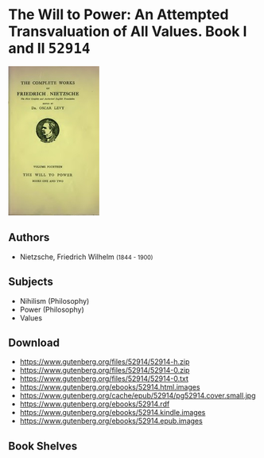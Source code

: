 # The Will to Power: An Attempted Transvaluation of All Values. Book I and II <kbd>52914</kbd>

![](./cover.medium.jpg "")

## Authors


 - Nietzsche, Friedrich Wilhelm <small>(1844 - 1900)</small>

## Subjects


 - Nihilism (Philosophy)
 - Power (Philosophy)
 - Values

## Download


 - https://www.gutenberg.org/files/52914/52914-h.zip
 - https://www.gutenberg.org/files/52914/52914-0.zip
 - https://www.gutenberg.org/files/52914/52914-0.txt
 - https://www.gutenberg.org/ebooks/52914.html.images
 - https://www.gutenberg.org/cache/epub/52914/pg52914.cover.small.jpg
 - https://www.gutenberg.org/ebooks/52914.rdf
 - https://www.gutenberg.org/ebooks/52914.kindle.images
 - https://www.gutenberg.org/ebooks/52914.epub.images

## Book Shelves


